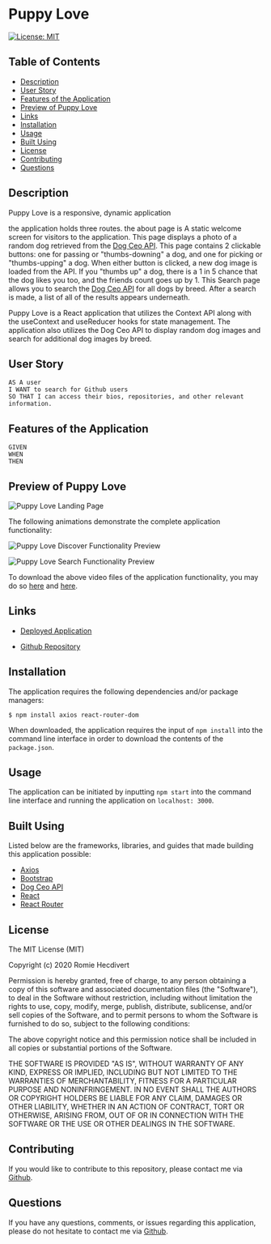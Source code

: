 # Puppy Love

[![License: MIT](https://img.shields.io/badge/License-MIT-yellow.svg)](https://opensource.org/licenses/MIT)

## Table of Contents

- [Description](#description)
- [User Story](#user-story)
- [Features of the Application](#features-of-the-application)
- [Preview of Puppy Love](#preview-of-puppy-love)
- [Links](#links)
- [Installation](#installation)
- [Usage](#usage)
- [Built Using](#built-using)
- [License](#license)
- [Contributing](#contributing)
- [Questions](#questions)

## Description

Puppy Love is a responsive, dynamic application

the application holds three routes. the about page is A static welcome screen for visitors to the application. This page displays a photo of a random dog retrieved from the [Dog Ceo API](https://dog.ceo/dog-api/). This page contains 2 clickable buttons: one for passing or "thumbs-downing" a dog, and one for picking or "thumbs-upping" a dog. When either button is clicked, a new dog image is loaded from the API. If you "thumbs up" a dog, there is a 1 in 5 chance that the dog likes you too, and the friends count goes up by 1. This Search page allows you to search the [Dog Ceo API](https://dog.ceo/dog-api/) for all dogs by breed. After a search is made, a list of all of the results appears underneath.

Puppy Love is a React application that utilizes the Context API along with the useContext and useReducer hooks for state management. The application also utilizes the Dog Ceo API to display random dog images and search for additional dog images by breed.

## User Story

```
AS A user
I WANT to search for Github users
SO THAT I can access their bios, repositories, and other relevant information.
```

## Features of the Application

```
GIVEN
WHEN
THEN
```

## Preview of Puppy Love

![Puppy Love Landing Page](assets/images/GithubFinderUserPage.png)

The following animations demonstrate the complete application functionality:

![Puppy Love Discover Functionality Preview]()

![Puppy Love Search Functionality Preview]()

To download the above video files of the application functionality, you may do so [here]() and [here]().

## Links

- [Deployed Application]()

- [Github Repository](https://github.com/rh9891/PuppyLove)

## Installation

The application requires the following dependencies and/or package managers:

```
$ npm install axios react-router-dom
```

When downloaded, the application requires the input of `npm install` into the command line interface in order to download the contents of the `package.json`.

## Usage

The application can be initiated by inputting `npm start` into the command line interface and running the application on `localhost: 3000`.

## Built Using

Listed below are the frameworks, libraries, and guides that made building this application possible:

- [Axios](https://github.com/mzabriskie/axios)
- [Bootstrap](https://getbootstrap.com/docs/4.5/getting-started/introduction/)
- [Dog Ceo API](https://dog.ceo/dog-api/)
- [React](https://reactjs.org/docs/getting-started.html)
- [React Router](https://reacttraining.com/react-router/web/guides/philosophy)

## License

The MIT License (MIT)

Copyright (c) 2020 Romie Hecdivert

Permission is hereby granted, free of charge, to any person obtaining a copy of this software and associated documentation files (the "Software"), to deal in the Software without restriction, including without limitation the rights to use, copy, modify, merge, publish, distribute, sublicense, and/or sell copies of the Software, and to permit persons to whom the Software is furnished to do so, subject to the following conditions:

The above copyright notice and this permission notice shall be included in all copies or substantial portions of the Software.

THE SOFTWARE IS PROVIDED "AS IS", WITHOUT WARRANTY OF ANY KIND, EXPRESS OR IMPLIED, INCLUDING BUT NOT LIMITED TO THE WARRANTIES OF MERCHANTABILITY, FITNESS FOR A PARTICULAR PURPOSE AND NONINFRINGEMENT. IN NO EVENT SHALL THE AUTHORS OR COPYRIGHT HOLDERS BE LIABLE FOR ANY CLAIM, DAMAGES OR OTHER LIABILITY, WHETHER IN AN ACTION OF CONTRACT, TORT OR OTHERWISE, ARISING FROM, OUT OF OR IN CONNECTION WITH THE SOFTWARE OR THE USE OR OTHER DEALINGS IN THE SOFTWARE.

## Contributing

If you would like to contribute to this repository, please contact me via [Github](https://github.com/rh9891).

## Questions

If you have any questions, comments, or issues regarding this application, please do not hesitate to contact me via [Github](https://github.com/rh9891).
